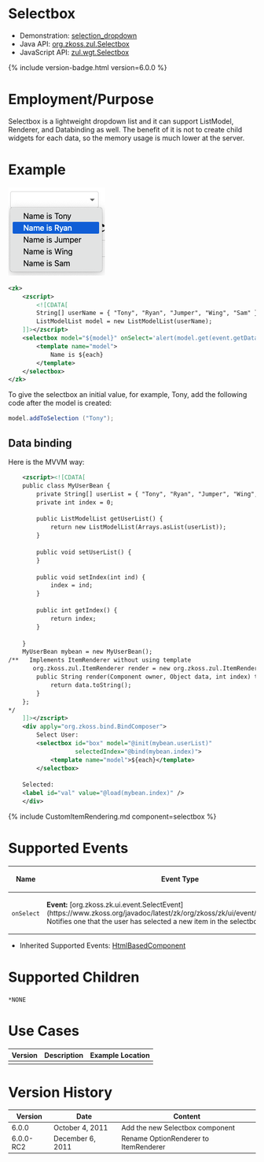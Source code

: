 

# Selectbox

- Demonstration:
  [selection_dropdown](https://www.zkoss.org/zkdemo/getting_started/selection_dropdown)
- Java API: [org.zkoss.zul.Selectbox](https://www.zkoss.org/javadoc/latest/zk/org/zkoss/zul/Selectbox.html)
- JavaScript API: [zul.wgt.Selectbox](https://www.zkoss.org/javadoc/latest/jsdoc/classes/zul.wgt.Selectbox.html)


 {% include version-badge.html version=6.0.0 %}

# Employment/Purpose

Selectbox is a lightweight dropdown list and it can support ListModel,
Renderer, and Databinding as well. The benefit of it is not to create
child widgets for each data, so the memory usage is much lower at the
server.

# Example

![](/zk_component_ref/images/selectbox9.png)

```xml
<zk>
    <zscript>
        <![CDATA[
        String[] userName = { "Tony", "Ryan", "Jumper", "Wing", "Sam" };
        ListModelList model = new ListModelList(userName);
    ]]></zscript>
    <selectbox model="${model}" onSelect='alert(model.get(event.getData()));'>
        <template name="model">
            Name is ${each}
        </template>
    </selectbox>
</zk>
```

To give the selectbox an initial value, for example, Tony, add the
following code after the model is created:

```java
model.addToSelection ("Tony");
```

## Data binding

Here is the MVVM way:

```xml
    <zscript><![CDATA[
    public class MyUserBean {
        private String[] userList = { "Tony", "Ryan", "Jumper", "Wing", "Sam" };
        private int index = 0;

        public ListModelList getUserList() {
            return new ListModelList(Arrays.asList(userList));
        }

        public void setUserList() {
        }

        public void setIndex(int ind) {
            index = ind;
        }

        public int getIndex() {
            return index;
        }

    }
    MyUserBean mybean = new MyUserBean();
/**   Implements ItemRenderer without using template
       org.zkoss.zul.ItemRenderer render = new org.zkoss.zul.ItemRenderer() {
        public String render(Component owner, Object data, int index) throws Exception {
            return data.toString();
        }
    };
*/
    ]]></zscript>
    <div apply="org.zkoss.bind.BindComposer">
        Select User:
        <selectbox id="box" model="@init(mybean.userList)"
                   selectedIndex="@bind(mybean.index)">
            <template name="model">${each}</template>
        </selectbox>

    Selected:
    <label id="val" value="@load(mybean.index)" />
    </div>
```

{% include   CustomItemRendering.md component=selectbox %}

# Supported Events

<table>
<thead>
<tr class="header">
<th><center>
<p>Name</p>
</center></th>
<th><center>
<p>Event Type</p>
</center></th>
</tr>
</thead>
<tbody>
<tr class="odd">
<td><center>
<p><code>onSelect</code></p>
</center></td>
<td><p><strong>Event:</strong>
[org.zkoss.zk.ui.event.SelectEvent](https://www.zkoss.org/javadoc/latest/zk/org/zkoss/zk/ui/event/SelectEvent.html) Notifies one that
the user has selected a new item in the selectbox.</p></td>
</tr>
</tbody>
</table>

- Inherited Supported Events: [ HtmlBasedComponent]({{site.baseurl}}/zk_component_ref/base_components/htmlbasedcomponent#Supported_Events)

# Supported Children

`*NONE`

# Use Cases

| Version | Description | Example Location |
|---------|-------------|------------------|
|         |             |                  |

# Version History



| Version   | Date             | Content                               |
|-----------|------------------|---------------------------------------|
| 6.0.0     | October 4, 2011  | Add the new Selectbox component       |
| 6.0.0-RC2 | December 6, 2011 | Rename OptionRenderer to ItemRenderer |


